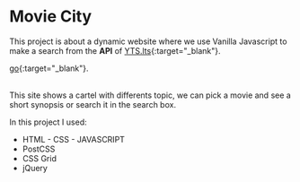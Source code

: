 # Movie City

This project is about a dynamic website where we use Vanilla Javascript to make a search from the **API** of [YTS.lts](https://yts.lt/api){:target="_blank"}. 

[go](http://stackoverflow.com){:target="_blank"}.

<br/>
This site shows a cartel with differents topic, we can pick a movie and see a short synopsis or search it in the search box.

In this project I used:
- HTML - CSS - JAVASCRIPT
- PostCSS
- CSS Grid
- jQuery


